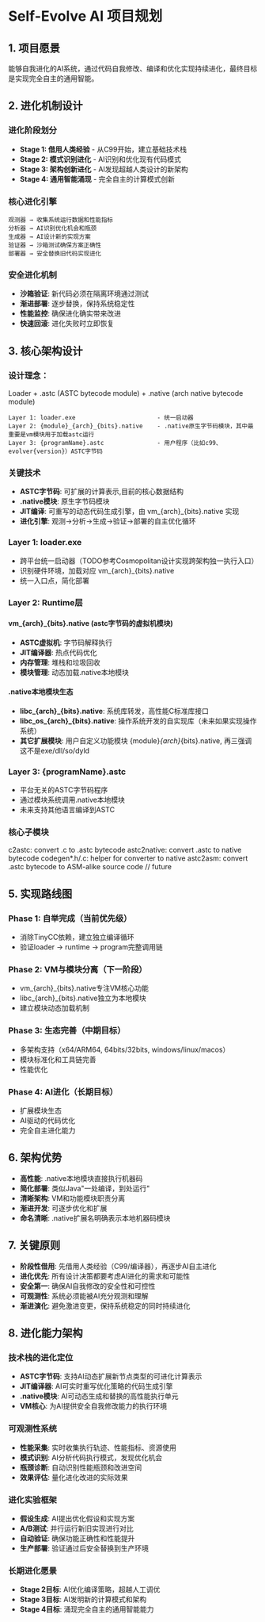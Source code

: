 # Self-Evolve AI 项目规划

## 1. 项目愿景

能够自我进化的AI系统，通过代码自我修改、编译和优化实现持续进化，最终目标是实现完全自主的通用智能。

## 2. 进化机制设计

### 进化阶段划分
- **Stage 1: 借用人类经验** - 从C99开始，建立基础技术栈
- **Stage 2: 模式识别进化** - AI识别和优化现有代码模式  
- **Stage 3: 架构创新进化** - AI发现超越人类设计的新架构
- **Stage 4: 通用智能涌现** - 完全自主的计算模式创新

### 核心进化引擎
```
观测器 → 收集系统运行数据和性能指标
分析器 → AI识别优化机会和瓶颈
生成器 → AI设计新的实现方案
验证器 → 沙箱测试确保方案正确性
部署器 → 安全替换旧代码实现进化
```

### 安全进化机制
- **沙箱验证**: 新代码必须在隔离环境通过测试
- **渐进部署**: 逐步替换，保持系统稳定性
- **性能监控**: 确保进化确实带来改进
- **快速回滚**: 进化失败时立即恢复

## 3. 核心架构设计

### 设计理念：

Loader + .astc (ASTC bytecode module) + .native (arch native bytecode module)
```
Layer 1: loader.exe                       - 统一启动器
Layer 2: {module}_{arch}_{bits}.native    - .native原生字节码模块，其中最重要是vm模块用于加载astc运行
Layer 3: {programName}.astc               - 用户程序（比如c99、evolver{version}）ASTC字节码
```

### 关键技术
- **ASTC字节码**: 可扩展的计算表示,目前的核心数据结构
- **.native模块**: 原生字节码模块
- **JIT编译**: 可重写的动态代码生成引擎，由 vm_{arch}_{bits}.native 实现
- **进化引擎**: 观测→分析→生成→验证→部署的自主优化循环

### Layer 1: loader.exe
- 跨平台统一启动器（TODO参考Cosmopolitan设计实现跨架构独一执行入口）
- 识别硬件环境，加载对应 vm_{arch}_{bits}.native
- 统一入口点，简化部署

### Layer 2: Runtime层
#### vm_{arch}_{bits}.native (astc字节码的虚拟机模块)
- **ASTC虚拟机**: 字节码解释执行
- **JIT编译器**: 热点代码优化
- **内存管理**: 堆栈和垃圾回收
- **模块管理**: 动态加载.native本地模块

#### .native本地模块生态
- **libc_{arch}_{bits}.native**: 系统库转发，高性能C标准库接口
- **libc_os_{arch}_{bits}.native**: 操作系统开发的自实现库（未来如果实现操作系统）
- **其它扩展模块**: 用户自定义功能模块 {module}_{arch}_{bits}.native, 再三强调这不是exe/dll/so/dyld

### Layer 3: {programName}.astc
- 平台无关的ASTC字节码程序
- 通过模块系统调用.native本地模块
- 未来支持其他语言编译到ASTC

### 核心子模块
c2astc: convert .c to .astc bytecode
astc2native: convert .astc to native bytecode
codegen*.h/.c: helper for converter to native
astc2asm: convert .astc bytecode to ASM-alike source code // future

## 5. 实现路线图

### Phase 1: 自举完成（当前优先级）
- 消除TinyCC依赖，建立独立编译循环
- 验证loader → runtime → program完整调用链

### Phase 2: VM与模块分离（下一阶段）
- vm_{arch}_{bits}.native专注VM核心功能
- libc_{arch}_{bits}.native独立为本地模块
- 建立模块动态加载机制

### Phase 3: 生态完善（中期目标）
- 多架构支持（x64/ARM64, 64bits/32bits, windows/linux/macos）
- 模块标准化和工具链完善
- 性能优化

### Phase 4: AI进化（长期目标）
- 扩展模块生态
- AI驱动的代码优化
- 完全自主进化能力

## 6. 架构优势

- **高性能**: .native本地模块直接执行机器码
- **简化部署**: 类似Java"一处编译，到处运行"
- **清晰架构**: VM和功能模块职责分离
- **渐进开发**: 可逐步优化和扩展
- **命名清晰**: .native扩展名明确表示本地机器码模块

## 7. 关键原则

- **阶段性借用**: 先借用人类经验（C99/编译器），再逐步AI自主进化
- **进化优先**: 所有设计决策都要考虑AI进化的需求和可能性
- **安全第一**: 确保AI自我修改的安全性和可控性
- **可观测性**: 系统必须能被AI充分观测和理解
- **渐进演化**: 避免激进变更，保持系统稳定的同时持续进化

## 8. 进化能力架构

### 技术栈的进化定位
- **ASTC字节码**: 支持AI动态扩展新节点类型的可进化计算表示
- **JIT编译器**: AI可实时重写优化策略的代码生成引擎  
- **.native模块**: AI可动态生成和替换的高性能执行单元
- **VM核心**: 为AI提供安全自我修改能力的执行环境

### 可观测性系统
- **性能采集**: 实时收集执行轨迹、性能指标、资源使用
- **模式识别**: AI分析代码执行模式，发现优化机会
- **瓶颈诊断**: 自动识别性能瓶颈和改进空间
- **效果评估**: 量化进化改进的实际效果

### 进化实验框架
- **假设生成**: AI提出优化假设和实现方案
- **A/B测试**: 并行运行新旧实现进行对比
- **自动验证**: 确保功能正确性和性能提升
- **生产部署**: 验证通过后安全替换到生产环境

### 长期进化愿景
- **Stage 2目标**: AI优化编译策略，超越人工调优
- **Stage 3目标**: AI发明新的计算模式和架构
- **Stage 4目标**: 涌现完全自主的通用智能能力
